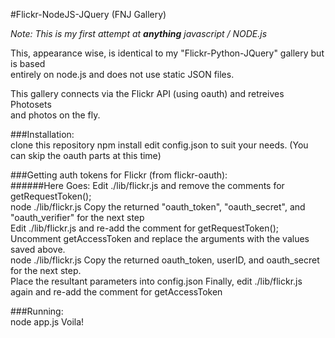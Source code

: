 #Flickr-NodeJS-JQuery (FNJ Gallery)

*Note: This is my first attempt at **anything** javascript / NODE.js*  

This, appearance wise, is identical to my "Flickr-Python-JQuery" gallery but is based  
entirely on node.js and does not use static JSON files.  

This gallery connects via the Flickr API (using oauth) and retreives Photosets  
and photos on the fly.  

###Installation:  
    clone this repository
    npm install
    edit config.json to suit your needs. (You can skip the oauth parts at this time)

###Getting auth tokens for Flickr (from flickr-oauth):  
######Here Goes:
    Edit ./lib/flickr.js and remove the comments for getRequestToken();  
    node ./lib/flickr.js
    Copy the returned "oauth_token", "oauth_secret", and "oauth_verifier" for the next step  
    Edit ./lib/flickr.js and re-add the comment for getRequestToken();  
    Uncomment getAccessToken and replace the arguments with the values saved above.  
    node ./lib/flickr.js
    Copy the returned oauth_token, userID, and oauth_secret for the next step.  
    Place the resultant parameters into config.json
    Finally, edit ./lib/flickr.js again and re-add the comment for getAccessToken  

###Running:  
    node app.js
    Voila!
